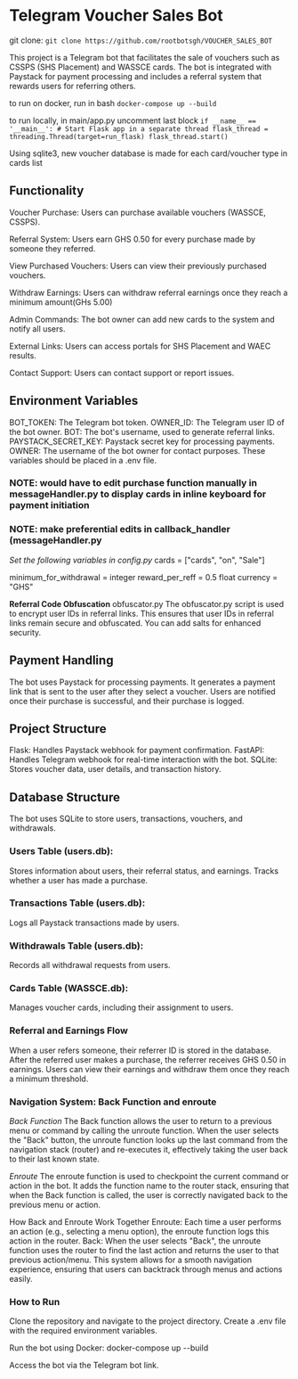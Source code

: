 # **Telegram Voucher Sales Bot**

git clone:
`git clone https://github.com/rootbotsgh/VOUCHER_SALES_BOT`

This project is a Telegram bot that facilitates the sale of vouchers such as CSSPS (SHS Placement) and WASSCE cards. The bot is integrated with Paystack for payment processing and includes a referral system that rewards users for referring others.

to run on docker, run in bash
`docker-compose up --build`

to run locally, in main/app.py
uncomment last block
`if __name__ == '__main__':
    # Start Flask app in a separate thread
    flask_thread = threading.Thread(target=run_flask)
    flask_thread.start()`

Using sqlite3, new voucher database is made for each card/voucher type in cards list


## Functionality
Voucher Purchase: Users can purchase available vouchers (WASSCE, CSSPS).

Referral System: Users earn GHS 0.50 for every purchase made by someone they referred.

View Purchased Vouchers: Users can view their previously purchased vouchers.

Withdraw Earnings: Users can withdraw referral earnings once they reach a minimum amount(GHs 5.00)

Admin Commands: The bot owner can add new cards to the system and notify all users.

External Links: Users can access portals for SHS Placement and WAEC results.

Contact Support: Users can contact support or report issues.

## Environment Variables
BOT_TOKEN: The Telegram bot token.
OWNER_ID: The Telegram user ID of the bot owner.
BOT: The bot's username, used to generate referral links.
PAYSTACK_SECRET_KEY: Paystack secret key for processing payments.
OWNER: The username of the bot owner for contact purposes.
These variables should be placed in a .env file.

### NOTE: would have to edit purchase function manually in messageHandler.py to display cards in inline keyboard for payment initiation

### NOTE: make preferential edits in callback_handler (messageHandler.py

_Set the following variables in config.py_
cards = ["cards", "on", "Sale"]

minimum_for_withdrawal = integer
reward_per_reff = 0.5 float
currency = "GHS"

**Referral Code Obfuscation**
obfuscator.py
The obfuscator.py script is used to encrypt user IDs in referral links.
This ensures that user IDs in referral links remain secure and obfuscated.
You can add salts for enhanced security.


## Payment Handling
The bot uses Paystack for processing payments. It generates a payment link that is sent to the user after they select a voucher. Users are notified once their purchase is successful, and their purchase is logged.

## Project Structure
Flask: Handles Paystack webhook for payment confirmation.
FastAPI: Handles Telegram webhook for real-time interaction with the bot.
SQLite: Stores voucher data, user details, and transaction history.

## Database Structure
The bot uses SQLite to store users, transactions, vouchers, and withdrawals.

### Users Table (users.db):
Stores information about users, their referral status, and earnings.
Tracks whether a user has made a purchase.

### Transactions Table (users.db):
Logs all Paystack transactions made by users.

### Withdrawals Table (users.db):
Records all withdrawal requests from users.

### Cards Table (WASSCE.db):
Manages voucher cards, including their assignment to users.

### Referral and Earnings Flow
When a user refers someone, their referrer ID is stored in the database.
After the referred user makes a purchase, the referrer receives GHS 0.50 in earnings.
Users can view their earnings and withdraw them once they reach a minimum threshold.

### Navigation System: Back Function and enroute

_Back Function_
The Back function allows the user to return to a previous menu or command by calling the unroute function. When the user selects the "Back" button, the unroute function looks up the last command from the navigation stack (router) and re-executes it, effectively taking the user back to their last known state.

_Enroute_
The enroute function is used to checkpoint the current command or action in the bot. It adds the function name to the router stack, ensuring that when the Back function is called, the user is correctly navigated back to the previous menu or action.

How Back and Enroute Work Together
Enroute: Each time a user performs an action (e.g., selecting a menu option), the enroute function logs this action in the router.
Back: When the user selects "Back", the unroute function uses the router to find the last action and returns the user to that previous action/menu.
This system allows for a smooth navigation experience, ensuring that users can backtrack through menus and actions easily.

### How to Run
Clone the repository and navigate to the project directory.
Create a .env file with the required environment variables.

Run the bot using Docker:
    docker-compose up --build
    
Access the bot via the Telegram bot link.
